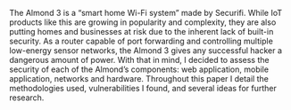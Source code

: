 The Almond 3 is a “smart home Wi-Fi system” made by Securifi. While IoT products like this are growing in popularity and complexity, they are also putting homes and businesses at risk due to the inherent lack of built-in security. As a router capable of port forwarding and controlling multiple low-energy sensor networks, the Almond 3 gives any successful hacker a dangerous amount of power. With that in mind, I decided to assess the security of each of the Almond’s components: web application, mobile application, networks and hardware. Throughout this paper I detail the methodologies used, vulnerabilities I found, and several ideas for further research.
